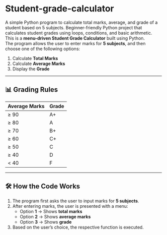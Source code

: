 # Student-grade-calculator
A simple Python program to calculate total marks, average, and grade of a student based on 5 subjects.
Beginner-friendly Python project that calculates student grades using loops, conditions, and basic arithmetic.
This is a **menu-driven Student Grade Calculator** built using Python.  
The program allows the user to enter marks for **5 subjects**, and then choose one of the following options:

1. Calculate **Total Marks**  
2. Calculate **Average Marks**  
3. Display the **Grade**  

---

## 📊 Grading Rules
| Average Marks | Grade |
|---------------|-------|
| ≥ 90          | A+    |
| ≥ 80          | A     |
| ≥ 70          | B+    |
| ≥ 60          | C+    |
| ≥ 50          | C     |
| ≥ 40          | D     |
| < 40          | F     |

---

## 🛠️ How the Code Works
1. The program first asks the user to input marks for **5 subjects**.  
2. After entering marks, the user is presented with a menu:  
   - Option **1** → Shows **total marks**  
   - Option **2** → Shows **average marks**  
   - Option **3** → Shows **grade**  
3. Based on the user’s choice, the respective function is executed.  

